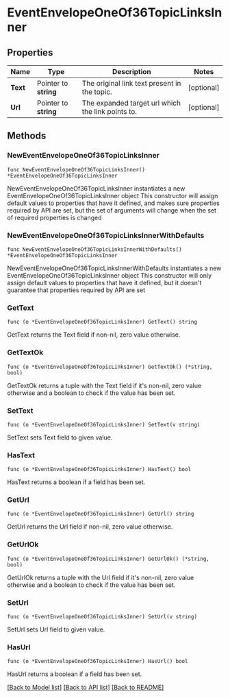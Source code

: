 # EventEnvelopeOneOf36TopicLinksInner

## Properties

Name | Type | Description | Notes
------------ | ------------- | ------------- | -------------
**Text** | Pointer to **string** | The original link text present in the topic.  | [optional] 
**Url** | Pointer to **string** | The expanded target url which the link points to.  | [optional] 

## Methods

### NewEventEnvelopeOneOf36TopicLinksInner

`func NewEventEnvelopeOneOf36TopicLinksInner() *EventEnvelopeOneOf36TopicLinksInner`

NewEventEnvelopeOneOf36TopicLinksInner instantiates a new EventEnvelopeOneOf36TopicLinksInner object
This constructor will assign default values to properties that have it defined,
and makes sure properties required by API are set, but the set of arguments
will change when the set of required properties is changed

### NewEventEnvelopeOneOf36TopicLinksInnerWithDefaults

`func NewEventEnvelopeOneOf36TopicLinksInnerWithDefaults() *EventEnvelopeOneOf36TopicLinksInner`

NewEventEnvelopeOneOf36TopicLinksInnerWithDefaults instantiates a new EventEnvelopeOneOf36TopicLinksInner object
This constructor will only assign default values to properties that have it defined,
but it doesn't guarantee that properties required by API are set

### GetText

`func (o *EventEnvelopeOneOf36TopicLinksInner) GetText() string`

GetText returns the Text field if non-nil, zero value otherwise.

### GetTextOk

`func (o *EventEnvelopeOneOf36TopicLinksInner) GetTextOk() (*string, bool)`

GetTextOk returns a tuple with the Text field if it's non-nil, zero value otherwise
and a boolean to check if the value has been set.

### SetText

`func (o *EventEnvelopeOneOf36TopicLinksInner) SetText(v string)`

SetText sets Text field to given value.

### HasText

`func (o *EventEnvelopeOneOf36TopicLinksInner) HasText() bool`

HasText returns a boolean if a field has been set.

### GetUrl

`func (o *EventEnvelopeOneOf36TopicLinksInner) GetUrl() string`

GetUrl returns the Url field if non-nil, zero value otherwise.

### GetUrlOk

`func (o *EventEnvelopeOneOf36TopicLinksInner) GetUrlOk() (*string, bool)`

GetUrlOk returns a tuple with the Url field if it's non-nil, zero value otherwise
and a boolean to check if the value has been set.

### SetUrl

`func (o *EventEnvelopeOneOf36TopicLinksInner) SetUrl(v string)`

SetUrl sets Url field to given value.

### HasUrl

`func (o *EventEnvelopeOneOf36TopicLinksInner) HasUrl() bool`

HasUrl returns a boolean if a field has been set.


[[Back to Model list]](../README.md#documentation-for-models) [[Back to API list]](../README.md#documentation-for-api-endpoints) [[Back to README]](../README.md)


